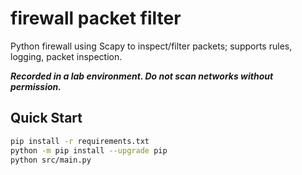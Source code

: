 # firewall packet filter

Python firewall using Scapy to inspect/filter packets; supports rules, logging, packet inspection.

<b><i>***Recorded in a lab environment. Do not scan networks without permission.***</i></b>

## Quick Start
```bash
pip install -r requirements.txt
python -m pip install --upgrade pip
python src/main.py
```
